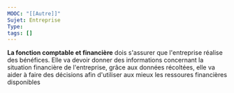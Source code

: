 ```yaml
---
MOOC: "[[Autre]]"
Sujet: Entreprise
Type: 
tags: []
---
```

**La fonction comptable et financière** dois s'assurer que l'entreprise réalise des bénéfices. Elle va devoir donner des informations concernant la situation financière de l'entreprise, grâce aux données récoltées, elle va aider à faire des décisions afin d'utiliser aux mieux les ressoures financières disponibles